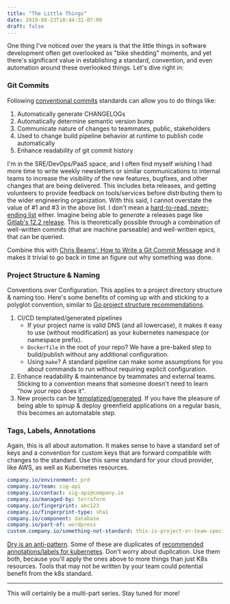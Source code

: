 ```yaml
---
title: "The Little Things"
date: 2019-08-23T18:44:31-07:00
draft: false
---
```


One thing I've noticed over the years is that the little things in software development often get overlooked as "bike shedding" moments, and yet there's significant value in establishing a standard, convention, and even automation around these overlooked things. Let's dive right in:

### Git Commits

Following [conventional commits](https://www.conventionalcommits.org/en/v1.0.0-beta.4/) standards can allow you to do things like:

1. Automatically generate CHANGELOGs
2. Automatically determine semantic version bump
3. Communicate nature of changes to teammates, public, stakeholders
4. Used to change build pipeline behavior at runtime to publish code automatically
5. Enhance readability of git commit history

I'm in the SRE/DevOps/PaaS space, and I often find myself wishing I had more time to write weekly newsletters  or similar communications to internal teams to increase the visibility of the new features, bugfixes, and other changes that are being delivered. This includes beta releases, and getting volunteers to provide feedback on tools/services before distributing them to the wider engineering organization. With this said, I cannot overstate the value of #1 and #3 in the above list. I don't mean a [hard-to-read, never-ending list](https://about.gitlab.com/releases/) either. Imagine being able to _generate_ a releases page like [Gitlab's 12.2 release](https://about.gitlab.com/2019/08/22/gitlab-12-2-released/index.html). This is theoretically possible through a combination of well-written commits (that are machine parseable) and well-written epics, that can be queried.

Combine this with [Chris Beams': How to Write a Git Commit Message](https://chris.beams.io/posts/git-commit/#seven-rules) and it makes it trivial to go back in time an figure out why something was done.

### Project Structure & Naming

Conventions over Configuration. This applies to a project directory structure & naming too. Here's some benefits of coming up with and sticking to a polyglot convention, similar to [Go project structure recommendations](https://github.com/golang-standards/project-layout).

1. CI/CD templated/generated pipelines
    * If your project name is valid DNS (and all lowercase), it makes it easy to use (without modification) as your kubernetes namespace (or namespace prefix).
    * `Dockerfile` in the root of your repo? We have a pre-baked step to build/publish without any additional configuration.
    * Using `make`? A standard pipeline can make some assumptions for you about commands to run without requiring explicit configuration.
2. Enhance readability & maintenance by teammates and external teams. Sticking to a convention means that someone doesn't need to learn "how _your_ repo does it".
3. New projects can be [templatized/generated](https://github.com/facebook/create-react-app). If you have the pleasure of being able to spinup & deploy greenfield applications on a regular basis, this becomes an automatable step.

### Tags, Labels, Annotations

Again, this is all about automation. It makes sense to have a standard set of keys and a convention for custom keys that are forward compatible with changes to the standard. Use this same standard for your cloud provider, like AWS, as well as Kubernetes resources.

```yaml
company.io/environment: prd
company.io/team: sig-api
company.io/contact: sig-api@company.io
company.io/managed-by: terraform
company.io/fingerprint: abc123
company.io/fingerprint-type: sha1
company.io/component: database
company.io/part-of: wordpress
custom.company.io/something-not-standard: this-is-project-or-team-specific
```

[Dry is an anti-pattern](https://dev.to/jeroendedauw/the-fallacy-of-dry). Some of these are duplicates of [recommended annotations/labels for kubernetes](https://kubernetes.io/docs/concepts/overview/working-with-objects/common-labels/). Don't worry about duplication. Use them both, because you'll apply the ones above to more things than just K8s resources. Tools that may not be written by your team could potential benefit from the k8s standard.

---

This will certainly be a multi-part series. Stay tuned for more!
